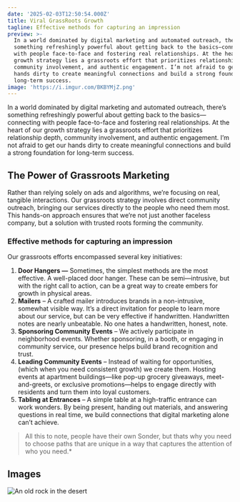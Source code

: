 ```yaml
---
date: '2025-02-03T12:50:54.000Z'
title: Viral GrassRoots Growth
tagline: Effective methods for capturing an impression
preview: >-
  In a world dominated by digital marketing and automated outreach, there’s
  something refreshingly powerful about getting back to the basics—connecting
  with people face-to-face and fostering real relationships. At the heart of our
  growth strategy lies a grassroots effort that prioritizes relationship depth,
  community involvement, and authentic engagement. I’m not afraid to get our
  hands dirty to create meaningful connections and build a strong foundation for
  long-term success.
image: 'https://i.imgur.com/BKBYMjZ.png'
---
```


In a world dominated by digital marketing and automated outreach, there’s something refreshingly powerful about getting back to the basics—connecting with people face-to-face and fostering real relationships. At the heart of our growth strategy lies a grassroots effort that prioritizes relationship depth, community involvement, and authentic engagement. I’m not afraid to get our hands dirty to create meaningful connections and build a strong foundation for long-term success.

## The Power of Grassroots Marketing

Rather than relying solely on ads and algorithms, we’re focusing on real, tangible interactions. Our grassroots strategy involves direct community outreach, bringing our services directly to the people who need them most. This hands-on approach ensures that we’re not just another faceless company, but a solution with trusted roots forming the community.

### Effective methods for capturing an impression

Our grassroots efforts encompassed several key initiatives:

1. **Door Hangers —** Sometimes, the simplest methods are the most effective. A well-placed door hanger. These can be semi—intrusive, but with the right call to action, can be a great way to create embers for growth in physical areas.
2. **Mailers** – A crafted mailer introduces brands in a non-intrusive, somewhat visible way. It’s a direct invitation for people to learn more about our service, but can be very effective if handwritten. Handwritten notes are nearly unbeatable. No one hates a handwritten, honest, note.
3. **Sponsoring Community Events** – We actively participate in neighborhood events. Whether sponsoring, in a booth, or engaging in community service, our presence helps build brand recognition and trust.
4. **Leading Community Events** – Instead of waiting for opportunities, (which when you need consistent growth) we create them. Hosting events at apartment buildings—like pop-up grocery giveaways, meet-and-greets, or exclusive promotions—helps to engage directly with residents and turn them into loyal customers.
5. **Tabling at Entrances** – A simple table at a high-traffic entrance can work wonders. By being present, handing out materials, and answering questions in real time, we build connections that digital marketing alone can’t achieve.


>All this to note, people have their own Sonder, but thats why you need to choose paths that are unique in a way that captures the attention of who you need.*


## Images

![An old rock in the desert](https://i.imgur.com/BKBYMjZ.png)
